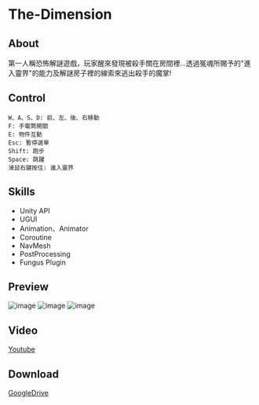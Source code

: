# The-Dimension  
## About
第一人稱恐怖解謎遊戲，玩家醒來發現被殺手關在房間裡...透過冤魂所賜予的"進入靈界"的能力及解謎房子裡的線索來逃出殺手的魔掌!  

## Control  
```  
W、A、S、D: 前、左、後、右移動   
F: 手電筒開關  
E: 物件互動  
Esc: 暫停選單 
Shift: 跑步  
Space: 跳躍  
滑鼠右鍵按住: 進入靈界  
```  

## Skills  
- Unity API
- UGUI
- Animation、Animator
- Coroutine
- NavMesh
- PostProcessing
- Fungus Plugin

## Preview  
![image](https://github.com/suu0319/The-Dimension/assets/59763965/8d78a7de-c210-4a8b-928e-60ebed6786c6)
![image](https://github.com/suu0319/The-Dimension/assets/59763965/24a68be9-7e41-44ed-be23-d8371434f1e7)
![image](https://github.com/suu0319/The-Dimension/assets/59763965/727ea04a-1d0b-40e4-9093-9d0ae83e6b12)

## Video  
[Youtube](https://youtu.be/VQ43wC4gwQE)  

## Download  
[GoogleDrive](https://drive.google.com/file/d/13JhYa-Ha9KKUYCki_bYB0H1V4V92O05u/view?usp=sharing)
